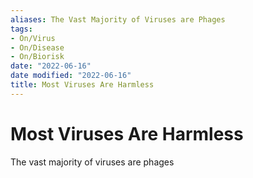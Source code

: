 ```yaml
---
aliases: The Vast Majority of Viruses are Phages
tags:
- On/Virus
- On/Disease
- On/Biorisk
date: "2022-06-16"
date modified: "2022-06-16"
title: Most Viruses Are Harmless
---
```


# Most Viruses Are Harmless
The vast majority of viruses are phages
